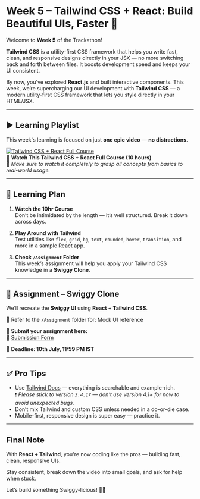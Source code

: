# Week 5 – Tailwind CSS + React: Build Beautiful UIs, Faster 🚀

Welcome to **Week 5** of the Trackathon!

**Tailwind CSS** is a utility-first CSS framework that helps you write fast, clean, and responsive designs directly in your JSX — no more switching back and forth between files. It boosts development speed and keeps your UI consistent.

By now, you've explored **React.js** and built interactive components. This week, we’re supercharging our UI development with **Tailwind CSS** — a modern utility-first CSS framework that lets you style directly in your HTML/JSX.

---

## ▶️ Learning Playlist

This week's learning is focused on just **one epic video** — **no distractions**.

[![Tailwind CSS + React Full Course](https://img.youtube.com/vi/6a8CNTk9yo4/hqdefault.jpg)](https://youtu.be/6a8CNTk9yo4?si=V5cQvBqdkfwYd5k8)  
🎥 **Watch This Tailwind CSS + React Full Course (10 hours)**  
📌 _Make sure to watch it completely to grasp all concepts from basics to real-world usage._

---

## 🧠 Learning Plan

1. **Watch the 10hr Course**  
   Don’t be intimidated by the length — it’s well structured. Break it down across days.

2. **Play Around with Tailwind**  
   Test utilities like `flex`, `grid`, `bg`, `text`, `rounded`, `hover`, `transition`, and more in a sample React app.

3. **Check `/Assignment` Folder**  
   This week’s assignment will help you apply your Tailwind CSS knowledge in a **Swiggy Clone**.

---

## 🧪 Assignment – Swiggy Clone

We’ll recreate the **Swiggy UI** using **React + Tailwind CSS**.

📁 Refer to the `/Assignment` folder for: Mock UI reference

📝 **Submit your assignment here:**  
🔗 [Submission Form](https://forms.gle/u9iYJb9P7ryu3NjJ9)

📅 **Deadline: 10th July, 11:59 PM IST**

---

## ✅ Pro Tips

- Use [Tailwind Docs](https://v3.tailwindcss.com/) — everything is searchable and example-rich.  
  ❗ _Please stick to version `3.4.17` — don't use version 4.1+ for now to avoid unexpected bugs._
- Don’t mix Tailwind and custom CSS unless needed in a do-or-die case.
- Mobile-first, responsive design is super easy — practice it.

---

## Final Note

With **React + Tailwind**, you're now coding like the pros — building fast, clean, responsive UIs.

Stay consistent, break down the video into small goals, and ask for help when stuck.

Let’s build something Swiggy-licious! 🍔🛵
